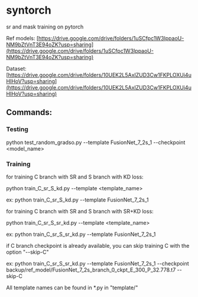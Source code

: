 # syntorch
 sr and mask training on pytorch
 
Ref models:
[https://drive.google.com/drive/folders/1uSCfpc1W3IppaoU-NM9bZtVnT3E94oZK?usp=sharing](https://drive.google.com/drive/folders/1uSCfpc1W3IppaoU-NM9bZtVnT3E94oZK?usp=sharing)

Dataset:
[https://drive.google.com/drive/folders/10UEK2L5AxIZUD3Cw1FKPLOXUi4uHIHoV?usp=sharing](https://drive.google.com/drive/folders/10UEK2L5AxIZUD3Cw1FKPLOXUi4uHIHoV?usp=sharing)

## Commands:

### Testing
python test_random_gradso.py --template FusionNet_7_2s_1 --checkpoint <model_name>

### Training
for training C branch with SR and S branch with KD loss:

python train_C_sr_S_kd.py --template <template_name>

ex: python train_C_sr_S_kd.py --template FusionNet_7_2s_1

for training C branch with SR and S branch with SR+KD loss:

python train_C_sr_S_sr_kd.py --template <template_name>

ex: python train_C_sr_S_sr_kd.py --template FusionNet_7_2s_1

if C branch checkpoint is already available, you can skip training C with the option "--skip-C"

ex: python train_C_sr_S_sr_kd.py --template FusionNet_7_2s_1 --checkpoint backup/ref_model/FusionNet_7_2s_branch_0_ckpt_E_300_P_32.778.t7 --skip-C

All template names can be found in *.py in "template/"
